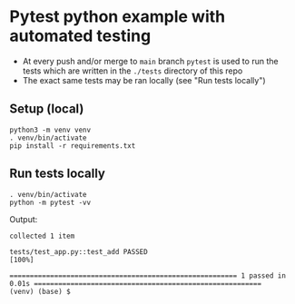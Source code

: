 # Pytest python example with automated testing

- At every push and/or merge to `main` branch `pytest` is used to run the tests which are written in the `./tests` directory of this repo
- The exact same tests may be ran locally (see "Run tests locally")

## Setup (local)

```
python3 -m venv venv
. venv/bin/activate
pip install -r requirements.txt
```

## Run tests locally

```
. venv/bin/activate
python -m pytest -vv
```

Output:
```
collected 1 item                                                                                                                  

tests/test_app.py::test_add PASSED                                                                                          [100%]

======================================================== 1 passed in 0.01s ========================================================
(venv) (base) $
```
